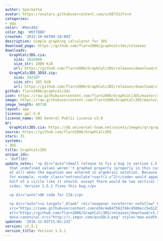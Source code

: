 ```yaml
---
author: Sparkette
avatar: https://avatars.githubusercontent.com/u/687313?v=4
categories:
- app
color: '#becdda'
color_bg: '#6f7880'
created: '2015-10-04T00:18:09Z'
description: Simple graphing calculator for 3DS
download_page: https://github.com/flarn2006/graphcalc3ds/releases
downloads:
  GraphCalc3DS.cia:
    size: 1024960
    size_str: 1000 KiB
    url: https://github.com/flarn2006/GraphCalc3DS/releases/download/v1.5.1/GraphCalc3DS.cia
  GraphCalc3DS_3DSX.zip:
    size: 292107
    size_str: 285 KiB
    url: https://github.com/flarn2006/GraphCalc3DS/releases/download/v1.5.1/GraphCalc3DS_3DSX.zip
github: flarn2006/graphcalc3ds
icon: https://raw.githubusercontent.com/flarn2006/GraphCalc3DS/master/icon.png
image: https://raw.githubusercontent.com/flarn2006/GraphCalc3DS/master/banner.png
image_length: 48710
layout: app
license: gpl-3.0
license_name: GNU General Public License v3.0
qr:
  GraphCalc3DS.cia: https://db.universal-team.net/assets/images/qr/graphcalc3ds-cia.png
source: https://github.com/flarn2006/GraphCalc3DS
stars: 31
systems:
- 3DS
title: GraphCalc3DS
unique_ids:
- '0xF7183'
update_notes: '<p dir="auto">Small release to fix a bug in version 1.5. The bug was
  that undefined values weren''t graphed properly (properly in this case being not
  at all) when the equation was entered in algebraic notation. Because of this bug,
  for example, <code class="notranslate">sqrt(1-x^2)</code> would appear as the top
  half of a circle like it should, except there would be two vertical lines on the
  sides. Version 1.5.1 fixes this bug.</p>

  <p dir="auto">QR code for CIA:</p>

  <p dir="auto"><a target="_blank" rel="noopener noreferrer nofollow" href="https://camo.githubusercontent.com/e56c4e84f56274bc4560ecc5e51272f4b5804121dda4d81c2c36e4840c5bd0d7/687474703a2f2f692e696d6775722e636f6d2f717a7535444c332e706e67"><img
  src="https://camo.githubusercontent.com/e56c4e84f56274bc4560ecc5e51272f4b5804121dda4d81c2c36e4840c5bd0d7/687474703a2f2f692e696d6775722e636f6d2f717a7535444c332e706e67"
  alt="https://github.com/flarn2006/GraphCalc3DS/releases/download/v1.5.1/GraphCalc3DS.cia"
  data-canonical-src="http://i.imgur.com/qzu5DL3.png" style="max-width: 100%;"></a></p>'
updated: '2016-12-03T21:05:23Z'
version: v1.5.1
version_title: Version 1.5.1
---
```

